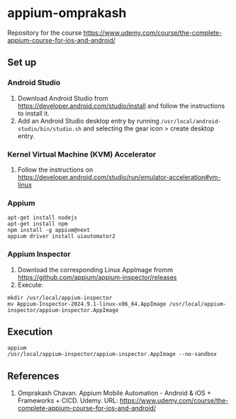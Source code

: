 # appium-omprakash
Repository for the course https://www.udemy.com/course/the-complete-appium-course-for-ios-and-android/

## Set up

### Android Studio
1. Download Android Studio from https://developer.android.com/studio/install and follow the instructions to install it.
1. Add an Android Studio desktop entry by running `/usr/local/android-studio/bin/studio.sh` and selecting the gear icon > create desktop entry. 

### Kernel Virtual Machine (KVM) Accelerator
1. Follow the instructions on https://developer.android.com/studio/run/emulator-acceleration#vm-linux

### Appium
```
apt-get install nodejs
apt-get install npm
npm install -g appium@next
appium driver install uiautomator2
```

### Appium Inspector
1. Download the corresponding Linux AppImage fromm https://github.com/appium/appium-inspector/releases
1. Execute:
```
mkdir /usr/local/appium-inspector
mv Appium-Inspector-2024.9.1-linux-x86_64.AppImage /usr/local/appium-inspector/appium-inspector.AppImage
```

## Execution
```
appium
/usr/local/appium-inspector/appium-inspector.AppImage --no-sandbox
```

## References
1. Omprakash Chavan. Appium Mobile Automation - Android & iOS + Frameworks + CICD. Udemy. URL: https://www.udemy.com/course/the-complete-appium-course-for-ios-and-android/